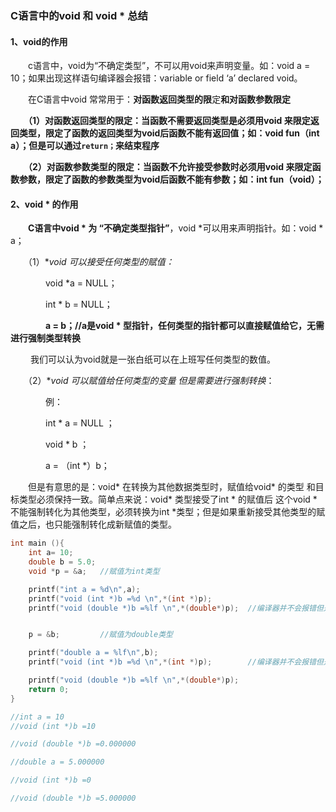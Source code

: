 ### C语言中的void  和 void * 总结

#### 1、void的作用

　　c语言中，void为“不确定类型”，不可以用void来声明变量。如：void a = 10；如果出现这样语句编译器会报错：variable or field ‘a’ declared void。

　　在C语言中void 常常用于：**对函数返回类型的限**定**和对函数参数限定**　　

　　**（1）对函数返回类型的限定：当函数不需要返回类型是必须用void 来限定返回类型，限定了函数的返回类型为void后函数不能有返回值；如：void fun（int a）；但是可以通过`return；`来结束程序**

　　**（2）对函数参数类型的限定：当函数不允许接受参数时必须用void 来限定函数参数，限定了函数的参数类型为void后函数不能有参数；如：int fun（void）；**

#### 2、void * 的作用

　　**C语言中void * 为 “不确定类型指针”**，void *可以用来声明指针。如：void * a；

　　（1）**void *可以接受任何类型的赋值：**

　　　　void *a = NULL；

　　　　int * b = NULL；

　　　　**a  =  b；//a是void * 型指针，任何类型的指针都可以直接赋值给它，无需进行强制类型转换**

　　        我们可以认为void就是一张白纸可以在上班写任何类型的数值。

　　（2）**void *可以赋值给任何类型的变量 但是需要进行强制转换**：

　　　　例：

　　　　int * a = NULL ；

　　　　void * b ；

　　　　a  =  （int *）b；

　　但是有意思的是：void* 在转换为其他数据类型时，赋值给void* 的类型 和目标类型必须保持一致。简单点来说：void* 类型接受了int * 的赋值后 这个void * 不能强制转化为其他类型，必须转换为int *类型；但是如果重新接受其他类型的赋值之后，也只能强制转化成新赋值的类型。

```c
int main (){
    int a= 10;
    double b = 5.0;
    void *p = &a;   //赋值为int类型

    printf("int a = %d\n",a);
    printf("void (int *)b =%d \n",*(int *)p);
    printf("void (double *)b =%lf \n",*(double*)p);  //编译器并不会报错但是其结果却有点出人意料，接受int类型赋值后，不可接受double类型强制转化


    p = &b;         //赋值为double类型

    printf("double a = %lf\n",b);
    printf("void (int *)b =%d \n",*(int *)p);        //编译器并不会报错但是其结果却有点出人意料，接受double类型赋值后，不可接受int类型的强制转化

    printf("void (double *)b =%lf \n",*(double*)p);  
    return 0;
}

//int a = 10
//void (int *)b =10

//void (double *)b =0.000000

//double a = 5.000000

//void (int *)b =0

//void (double *)b =5.000000
```
